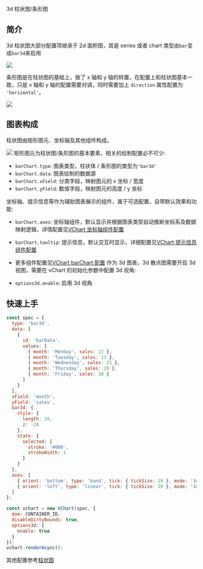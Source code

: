 3d 柱状图/条形图

## 简介

3d 柱状图大部分配置项继承于 2d 面积图，其是 series 或者 chart 类型由`bar`变成`bar3d`来启用

![](https://lf9-dp-fe-cms-tos.byteorg.com/obj/bit-cloud/45df54929d214e7453e228f27.png)

条形图是在柱状图的基础上，做了 x 轴和 y 轴的转置，在配置上和柱状图基本一致，只是 x 轴和 y 轴的配置需要对调，同时需要加上 `direction` 属性配置为 `'horizontal'`。

![](https://lf9-dp-fe-cms-tos.byteorg.com/obj/bit-cloud/350c0511133d336e62252321d.png)

## 图表构成

柱状图由矩形图元、坐标轴及其他组件构成。

![](https://lf9-dp-fe-cms-tos.byteorg.com/obj/bit-cloud/03421afda76ced0240204bf04.png)
矩形图元为柱状图/条形图的基本要素，相关的绘制配置必不可少:

- `barChart.type`: 图表类型，柱状体 / 条形图的类型为`'bar3d'`
- `barChart.data`: 图表绘制的数据源
- `barChart.xField`: 分类字段，映射图元的 x 坐标 / 宽度
- `barChart.yField`: 数值字段，映射图元的高度 / y 坐标

坐标轴、提示信息等作为辅助图表展示的组件，属于可选配置，自带默认效果和功能:

- `barChart.axes`: 坐标轴组件，默认显示并根据图表类型自动推断坐标系及数据映射逻辑，详情配置见[VChart 坐标轴组件配置](../../../option/barChart#axes)
- `barChart.tooltip`: 提示信息，默认交互时显示，详细配置见[VChart 提示信息组件配置](../../../option/barChart#tooltip)
- 更多组件配置见[VChart barChart 配置](../../../option/barChart)
  作为 3d 图表，3d 散点图需要开启 3d 视图，需要在 vChart 的初始化参数中配置 3d 视角:

- `options3d.enable`: 启用 3d 视角

## 快速上手

```javascript livedemo
const spec = {
  type: 'bar3d',
  data: [
    {
      id: 'barData',
      values: [
        { month: 'Monday', sales: 22 },
        { month: 'Tuesday', sales: 13 },
        { month: 'Wednesday', sales: 25 },
        { month: 'Thursday', sales: 29 },
        { month: 'Friday', sales: 38 }
      ]
    }
  ],
  xField: 'month',
  yField: 'sales',
  bar3d: {
    style: {
      length: 20,
      z: -20
    },
    state: {
      selected: {
        stroke: '#000',
        strokeWidth: 1
      }
    }
  },
  axes: [
    { orient: 'bottom', type: 'band', tick: { tickSize: 20 }, mode: '3d' },
    { orient: 'left', type: 'linear', tick: { tickSize: 20 }, mode: '3d' }
  ]
};

const vchart = new VChart(spec, {
  dom: CONTAINER_ID,
  disableDirtyBounds: true,
  options3d: {
    enable: true
  }
});
vchart.renderAsync();
```

其他配置参考[柱状图]()
